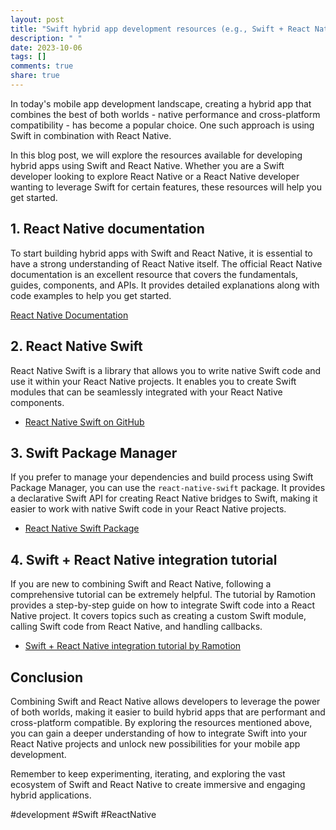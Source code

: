 ```yaml
---
layout: post
title: "Swift hybrid app development resources (e.g., Swift + React Native)"
description: " "
date: 2023-10-06
tags: []
comments: true
share: true
---
```


In today's mobile app development landscape, creating a hybrid app that combines the best of both worlds - native performance and cross-platform compatibility - has become a popular choice. One such approach is using Swift in combination with React Native.

In this blog post, we will explore the resources available for developing hybrid apps using Swift and React Native. Whether you are a Swift developer looking to explore React Native or a React Native developer wanting to leverage Swift for certain features, these resources will help you get started.

## 1. React Native documentation

To start building hybrid apps with Swift and React Native, it is essential to have a strong understanding of React Native itself. The official React Native documentation is an excellent resource that covers the fundamentals, guides, components, and APIs. It provides detailed explanations along with code examples to help you get started.

[React Native Documentation](https://reactnative.dev/docs/getting-started)

## 2. React Native Swift

React Native Swift is a library that allows you to write native Swift code and use it within your React Native projects. It enables you to create Swift modules that can be seamlessly integrated with your React Native components.

- [React Native Swift on GitHub](https://github.com/rhdeck/react-native-swift)

## 3. Swift Package Manager

If you prefer to manage your dependencies and build process using Swift Package Manager, you can use the `react-native-swift` package. It provides a declarative Swift API for creating React Native bridges to Swift, making it easier to work with native Swift code in your React Native projects.

- [React Native Swift Package](https://swiftpack.co/package/rhdeck/react-native-swift)

## 4. Swift + React Native integration tutorial

If you are new to combining Swift and React Native, following a comprehensive tutorial can be extremely helpful. The tutorial by Ramotion provides a step-by-step guide on how to integrate Swift code into a React Native project. It covers topics such as creating a custom Swift module, calling Swift code from React Native, and handling callbacks.

- [Swift + React Native integration tutorial by Ramotion](https://blog.ramotion.com/how-we-integrated-swift-into-react-native-app-to-achieve-100-native-ui-components-ccd772f4a5be)

## Conclusion

Combining Swift and React Native allows developers to leverage the power of both worlds, making it easier to build hybrid apps that are performant and cross-platform compatible. By exploring the resources mentioned above, you can gain a deeper understanding of how to integrate Swift into your React Native projects and unlock new possibilities for your mobile app development.

Remember to keep experimenting, iterating, and exploring the vast ecosystem of Swift and React Native to create immersive and engaging hybrid applications.

#development #Swift #ReactNative